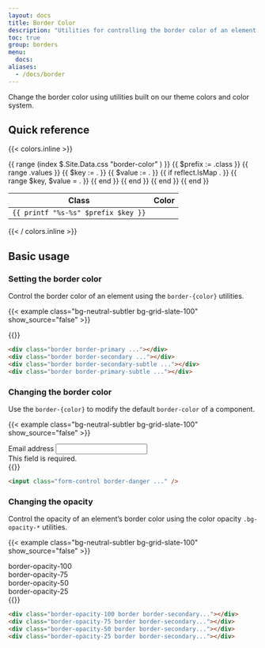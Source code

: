 ```yaml
---
layout: docs
title: Border Color
description: "Utilities for controlling the border color of an element."
toc: true
group: borders
menu:
  docs:
aliases:
  - /docs/border
---
```


Change the border color using utilities built on our theme colors and color system.

## Quick reference 

{{< colors.inline >}}
<table class="table api-class-table">
  <thead>
    <tr>
      <th>Class</th>
      <th class="bd-w-36">Color</th>
    </tr>
  </thead>
  <tbody>
    {{ range (index $.Site.Data.css "border-color" ) }}
      {{ $prefix := .class }}
      {{ range .values }} 
        {{ $key := . }}
        {{ $value := . }}
        {{ if reflect.IsMap . }}
          {{ range $key, $value = . }}
          {{ end }}
        {{ end }}
        <tr>
          <td><code>{{ printf "%s-%s" $prefix $key }}</code></td>
          <td><div class="border {{ $value }} bd-w-12 bd-h-6"></div></td>
        </tr>
      {{ end }}
    {{ end }}
  </tbody>
</table>
{{< / colors.inline >}}

## Basic usage

### Setting the border color

Control the border color of an element using the `border-{color}` utilities.

{{< example class="bg-neutral-subtler bg-grid-slate-100" show_source="false" >}}
<div class="d-flex justify-content-around">
  <div class="border border-primary d-inline-block bd-w-16 bd-h-16"></div>
  <div class="border border-secondary d-inline-block bd-w-16 bd-h-16"></div>
  <div class="border border-secondary-subtle d-inline-block bd-w-16 bd-h-16"></div>
  <div class="border border-primary-subtle d-inline-block bd-w-16 bd-h-16"></div>
</div>
{{</ example >}}

```html
<div class="border border-primary ..."></div>
<div class="border border-secondary ..."></div>
<div class="border border-secondary-subtle ..."></div>
<div class="border border-primary-subtle ..."></div>
```

### Changing the border color

Use the `border-{color}` to modify the default `border-color` of a component.

{{< example class="bg-neutral-subtler bg-grid-slate-100" show_source="false" >}}
  <div class="max-w-xs mx-auto">
    <label for="emailaddress" class="form-label">Email address</label>
    <input type="password" id="emailaddress" class="form-control border-danger" />
    <div id="infeedback" class="form-text text-danger">This field is required.</div>
  </div>
{{</ example >}}

```html
<input class="form-control border-danger ..." />
```

### Changing the opacity

Control the opacity of an element’s border color using the color opacity `.bg-opacity-*` utilities.

{{< example class="bg-neutral-subtler bg-grid-slate-100" show_source="false" >}}
<div class="d-flex justify-content-around">
  <div class="d-flex flex-column gap-2 align-items-center">
    <span class="text-body-tertiary fs-sm fw-semibold">border-opacity-100</span>
    <div class="border-opacity-100 border border-4 border-secondary d-inline-block bd-w-16 bd-h-16"></div>
  </div>
  <div class="d-flex flex-column gap-2 align-items-center">
    <span class="text-body-tertiary fs-sm fw-semibold">border-opacity-75</span>
    <div class="border-opacity-75 border border-4 border-secondary d-inline-block bd-w-16 bd-h-16"></div>
  </div>
  <div class="d-flex flex-column gap-2 align-items-center">
    <span class="text-body-tertiary fs-sm fw-semibold">border-opacity-50</span>
    <div class="border-opacity-50 border border-4 border-secondary d-inline-block bd-w-16 bd-h-16"></div>
  </div>
  <div class="d-flex flex-column gap-2 align-items-center">
    <span class="text-body-tertiary fs-sm fw-semibold">border-opacity-25</span>
    <div class="border-opacity-25 border border-4 border-secondary d-inline-block bd-w-16 bd-h-16"></div>
  </div>
</div>
{{</ example >}}

```html
<div class="border-opacity-100 border border-secondary..."></div>
<div class="border-opacity-75 border border-secondary..."></div>
<div class="border-opacity-50 border border-secondary..."></div>
<div class="border-opacity-25 border border-secondary..."></div>
```